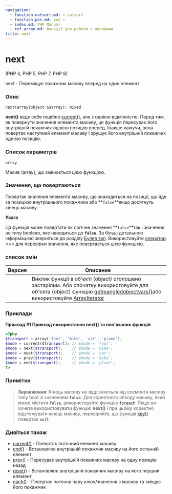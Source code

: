 ```yaml
---
navigation:
  - function.natsort.md: « natsort
  - function.pos.md: pos »
  - index.md: PHP Manual
  - ref.array.md: Функції для роботи з масивами
title: next
---
```

# next

(PHP 4, PHP 5, PHP 7, PHP 8)

next - Переміщує покажчик масиву вперед на один елемент

### Опис

```methodsynopsis
next(array|object &$array): mixed
```

**next()** веде себе подібно [current()](function.current.md), але з однією відмінністю. Перед тим, як повернути значення елемента масиву, ця функція пересуває його внутрішній покажчик однією позицію вперед. Інакше кажучи, вона повертає наступний елемент масиву і зрушує його внутрішній покажчик однією позицію.

### Список параметрів

`array`

Масив (array), що змінюється цією функцією.

### Значення, що повертаються

Повертає значення елемента масиву, що знаходиться на позиції, що йде за позицією внутрішнього покажчика або \*\*`false`\*\*якщо досягнуть кінець масиву.

**Увага**

Ця функція може повертати як логічне значення \*\*`false`\*\*так і значення не типу boolean, яке наводиться до **`false`**. За більш детальною інформацією зверніться до розділу [Булев тип](language.types.boolean.md). Використовуйте [оператор ===](language.operators.comparison.md) для перевірки значення, яке повертається цією функцією.

### список змін

| Версия | Описание |
| --- | --- |
|  | Виклик функції в об'єкті (object) оголошено застарілим. Або спочатку використовуйте для об'єкта (object) функцію [getmangledobjectvars()](function.get-mangled-object-vars.md)або використовуйте [ArrayIterator](class.arrayiterator.md) |

### Приклади

**Приклад #1 Приклад використання **next()** та пов'язаних функцій**

```php
<?php
$transport = array('foot', 'bike', 'car', 'plane');
$mode = current($transport); // $mode = 'foot';
$mode = next($transport);    // $mode = 'bike';
$mode = next($transport);    // $mode = 'car';
$mode = prev($transport);    // $mode = 'bike';
$mode = end($transport);     // $mode = 'plane';
?>
```

### Примітки

> **Зауваження**: Кінець масиву не відрізняється від елемента масиву типу bool зі значенням **`false`**. Для коректного обходу масиву, який може містити **`false`**, використовуйте функцію [`foreach`](control-structures.foreach.md). Якщо ви хочете використовувати функцію **next()** і при цьому коректно відстежувати кінець масиву, перевіряйте, що функція [key()](function.key.md) повертає **`null`**

### Дивіться також

-   [current()](function.current.md) - Повертає поточний елемент масиву
-   [end()](function.end.md) - Встановлює внутрішній покажчик масиву на його останній елемент
-   [prev()](function.prev.md) - Пересуває внутрішній покажчик масиву на одну позицію назад
-   [reset()](function.reset.md) - Встановлює внутрішній покажчик масиву на його перший елемент
-   [each()](function.each.md) - Повертає поточну пару ключ/значення з масиву та зміщує його покажчик
